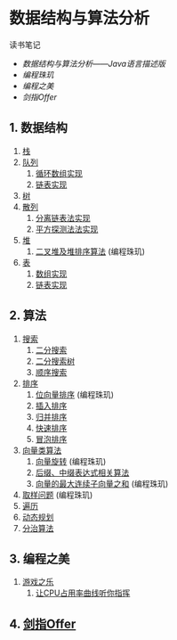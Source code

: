 #  数据结构与算法分析

读书笔记

- *数据结构与算法分析——Java语言描述版*
- *编程珠玑*
- *编程之美*
- *剑指Offer*

## 1. 数据结构

1. [栈](./src/main/java/cumt/tj/learn/structures/stack)
2. [队列](./src/main/java/cumt/tj/learn/structures/queue)
    1. [循环数组实现](./src/main/java/cumt/tj/learn/structures/queue/CircularArrayQueue.java)
    2. [链表实现](./src/main/java/cumt/tj/learn/structures/queue/LinkedListQueue.java)
3. [树](./src/main/java/cumt/tj/learn/structures/tree)
4. [散列](./src/main/java/cumt/tj/learn/structures/hash)
    1. [分离链表法实现](./src/main/java/cumt/tj/learn/structures/hash/SeparateChainingHashTable.java)
    2. [平方探测法法实现](./src/main/java/cumt/tj/learn/structures/hash/QuadraticProbingHashTable.java)
5. [堆](./src/main/java/cumt/tj/learn/structures/heap)
    1. [二叉堆及堆排序算法](./src/main/java/cumt/tj/learn/structures/heap/BinaryHeap.java) (编程珠玑)
6. [表](./src/main/java/cumt/tj/learn/structures/list)
    1. [数组实现](./src/main/java/cumt/tj/learn/structures/list/MyArrayList.java)
    2. [链表实现](./src/main/java/cumt/tj/learn/structures/list/MyLinkedList.java)

## 2. 算法

1. [搜索](./src/main/java/cumt/tj/learn/algorithms/search)
    1. [二分搜索](./src/main/java/cumt/tj/learn/algorithms/search/BinarySearch.java)
    2. [二分搜索树](./src/main/java/cumt/tj/learn/algorithms/search/BinarySearchTree.java)
    3. [顺序搜索](./src/main/java/cumt/tj/learn/algorithms/search/SequenceSearch.java)
2. [排序](./src/main/java/cumt/tj/learn/algorithms/sort)
    1. [位向量排序](./src/main/java/cumt/tj/learn/algorithms/sort/BitArraySort.java) (编程珠玑)
    2. [插入排序](./src/main/java/cumt/tj/learn/algorithms/sort/InsertionSort.java)
    3. [归并排序](./src/main/java/cumt/tj/learn/algorithms/sort/MergeSort.java)
    4. [快速排序](./src/main/java/cumt/tj/learn/algorithms/sort/QuickSort.java)
    5. [冒泡排序](./src/main/java/cumt/tj/learn/algorithms/sort/BubbleSort.java)
3. [向量类算法](./src/main/java/cumt/tj/learn/algorithms/vector)
    1. [向量旋转](./src/main/java/cumt/tj/learn/algorithms/vector/ArrayRotate.java) (编程珠玑)
    2. [后缀、中缀表达式相关算法](./src/main/java/cumt/tj/learn/algorithms/vector/Expression.java) 
    3. [向量的最大连续子向量之和](./src/main/java/cumt/tj/learn/algorithms/vector/MaxContiguousSubvectorSum.java) (编程珠玑) 
4. [取样问题](./src/main/java/cumt/tj/learn/algorithms/Sample.java) (编程珠玑)
5. [遍历](./src/main/java/cumt/tj/learn/algorithms/Traversal.java) 
6. [动态规划](./src/main/java/cumt/tj/learn/algorithms/dp) 
7. [分治算法](./src/main/java/cumt/tj/learn/algorithms/divide) 

## 3. 编程之美

1. [游戏之乐](./src/main/java/cumt/tj/learn/beauty/game)
    1. [让CPU占用率曲线听你指挥](./src/main/java/cumt/tj/learn/beauty/game/CPUDancer.java)
    
## 4. [剑指Offer](./src/main/java/cumt/tj/learn/offer)
